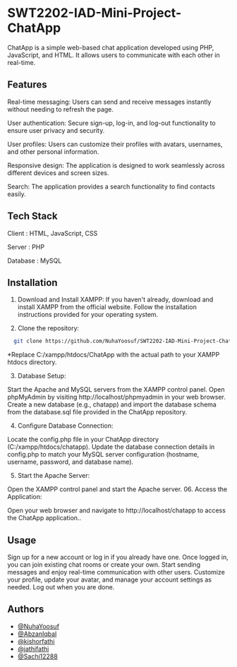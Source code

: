 # SWT2202-IAD-Mini-Project-ChatApp

ChatApp is a simple web-based chat application developed using PHP, JavaScript, and HTML. It allows users to communicate with each other in real-time.


## Features

Real-time messaging: Users can send and receive messages instantly without needing to refresh the page.

User authentication: Secure sign-up, log-in, and log-out functionality to ensure user privacy and security.

User profiles: Users can customize their profiles with avatars, usernames, and other personal information.

Responsive design: The application is designed to work seamlessly across different devices and screen sizes.

Search: The application provides a search functionality to find contacts easily.


## Tech Stack

Client : HTML, JavaScript, CSS

Server : PHP

Database : MySQL



## Installation

01. Download and Install XAMPP: If you haven't already, download and install XAMPP from the official website. Follow the installation instructions provided for your operating system.


02. Clone the repository:

```bash
  git clone https://github.com/NuhaYoosuf/SWT2202-IAD-Mini-Project-ChatApp.git C:/xampp/htdocs/ChatApp

```
*Replace C:/xampp/htdocs/ChatApp with the actual path to your XAMPP htdocs directory.

03. Database Setup:

Start the Apache and MySQL servers from the XAMPP control panel.
Open phpMyAdmin by visiting http://localhost/phpmyadmin in your web browser.
Create a new database (e.g., chatapp) and import the database schema from the database.sql file provided in the ChatApp repository.

04. Configure Database Connection:

Locate the config.php file in your ChatApp directory (C:/xampp/htdocs/chatapp).
Update the database connection details in config.php to match your MySQL server configuration (hostname, username, password, and database name).

05. Start the Apache Server:

Open the XAMPP control panel and start the Apache server.
06. Access the Application:

Open your web browser and navigate to http://localhost/chatapp to access the ChatApp application..


## Usage

Sign up for a new account or log in if you already have one.
Once logged in, you can join existing chat rooms or create your own.
Start sending messages and enjoy real-time communication with other users.
Customize your profile, update your avatar, and manage your account settings as needed.
Log out when you are done.

## Authors

- [@NuhaYoosuf](https://github.com/NuhaYoosuf)
- [@AbzanIqbal](https://github.com/AbzanIqbal)
- [@kishorfathi](https://github.com/kishorfathi)
- [@jathifathi](https://github.com/jathifathi)
- [@Sachi12288](https://github.com/Sachi12288)
